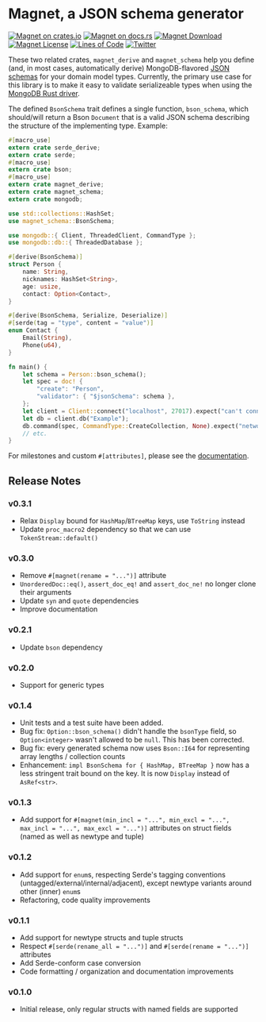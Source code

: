 # Magnet, a JSON schema generator

[![Magnet on crates.io](https://img.shields.io/crates/v/magnet_schema.svg)](https://crates.io/crates/magnet_schema)
[![Magnet on docs.rs](https://docs.rs/magnet_schema/badge.svg)](https://docs.rs/magnet_schema)
[![Magnet Download](https://img.shields.io/crates/d/magnet_schema.svg)](https://crates.io/crates/magnet_schema)
[![Magnet License](https://img.shields.io/badge/license-MIT-blue.svg)](https://github.com/H2CO3/magnet/blob/master/LICENSE.txt)
[![Lines of Code](https://tokei.rs/b1/github/H2CO3/magnet)](https://github.com/Aaronepower/tokei)
[![Twitter](https://img.shields.io/badge/twitter-@H2CO3_iOS-blue.svg?style=flat&colorB=64A5DE&label=Twitter)](http://twitter.com/H2CO3_iOS)

These two related crates, `magnet_derive` and `magnet_schema` help you define (and, in most cases, automatically derive) MongoDB-flavored [JSON schemas](https://docs.mongodb.com/manual/reference/operator/query/jsonSchema/#extensions) for your domain model types. Currently, the primary use case for this library is to make it easy to validate serializeable types when using the [MongoDB Rust driver](https://docs.rs/mongodb/).

The defined `BsonSchema` trait defines a single function, `bson_schema`, which should/will return a Bson `Document` that is a valid JSON schema describing the structure of the implementing type. Example:

```rust
#[macro_use]
extern crate serde_derive;
extern crate serde;
#[macro_use]
extern crate bson;
#[macro_use]
extern crate magnet_derive;
extern crate magnet_schema;
extern crate mongodb;

use std::collections::HashSet;
use magnet_schema::BsonSchema;

use mongodb::{ Client, ThreadedClient, CommandType };
use mongodb::db::{ ThreadedDatabase };

#[derive(BsonSchema)]
struct Person {
    name: String,
    nicknames: HashSet<String>,
    age: usize,
    contact: Option<Contact>,
}

#[derive(BsonSchema, Serialize, Deserialize)]
#[serde(tag = "type", content = "value")]
enum Contact {
    Email(String),
    Phone(u64),
}

fn main() {
    let schema = Person::bson_schema();
    let spec = doc! {
        "create": "Person",
        "validator": { "$jsonSchema": schema },
    };
    let client = Client::connect("localhost", 27017).expect("can't connect to mongod");
    let db = client.db("Example");
    db.command(spec, CommandType::CreateCollection, None).expect("network error");
    // etc.
}
```

For milestones and custom `#[attributes]`, please see the [documentation](https://docs.rs/magnet_schema).

## Release Notes

### v0.3.1

* Relax `Display` bound for `HashMap`/`BTreeMap` keys, use `ToString` instead
* Update `proc_macro2` dependency so that we can use `TokenStream::default()`

### v0.3.0

* Remove `#[magnet(rename = "...")]` attribute
* `UnorderedDoc::eq()`, `assert_doc_eq!` and `assert_doc_ne!` no longer clone their arguments
* Update `syn` and `quote` dependencies
* Improve documentation

### v0.2.1

* Update `bson` dependency

### v0.2.0

* Support for generic types

### v0.1.4

* Unit tests and a test suite have been added.
* Bug fix: `Option::bson_schema()` didn't handle the `bsonType` field, so `Option<integer>` wasn't allowed to be `null`. This has been corrected.
* Bug fix: every generated schema now uses `Bson::I64` for representing array lengths / collection counts
* Enhancement: `impl BsonSchema for { HashMap, BTreeMap }` now has a less stringent trait bound on the key. It is now `Display` instead of `AsRef<str>`.

### v0.1.3

* Add support for `#[magnet(min_incl = "...", min_excl = "...", max_incl = "...", max_excl = "...")]` attributes on struct fields (named as well as newtype and tuple)

### v0.1.2

* Add support for `enum`s, respecting Serde's tagging conventions (untagged/external/internal/adjacent), except newtype variants around other (inner) `enum`s
* Refactoring, code quality improvements

### v0.1.1

* Add support for newtype structs and tuple structs
* Respect `#[serde(rename_all = "...")]` and `#[serde(rename = "...")]` attributes
* Add Serde-conform case conversion
* Code formatting / organization and documentation improvements

### v0.1.0

* Initial release, only regular structs with named fields are supported

